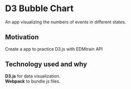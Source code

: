 # D3 Bubble Chart
An app visualizing the numbers of events in different states.

## Motivation
Create a app to practice D3.js with EDMtrain API

## Technology used and why
**D3.js** for data visualization.  
**Webpack** to bundle js files. 
